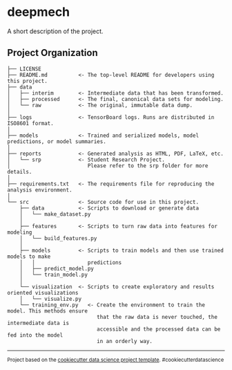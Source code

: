 deepmech
==============================

A short description of the project.

Project Organization
------------

    ├── LICENSE
    ├── README.md          <- The top-level README for developers using this project.
    ├── data
    │   ├── interim        <- Intermediate data that has been transformed.
    │   ├── processed      <- The final, canonical data sets for modeling.
    │   └── raw            <- The original, immutable data dump.
    │
    ├── logs               <- TensorBoard logs. Runs are distributed in ISO8601 format.
    │
    ├── models             <- Trained and serialized models, model predictions, or model summaries.
    │
    ├── reports            <- Generated analysis as HTML, PDF, LaTeX, etc.
    │   └── srp            <- Student Research Project.
    │                         Please refer to the srp folder for more details.    
    │
    ├── requirements.txt   <- The requirements file for reproducing the analysis environment.
    │
    └── src                <- Source code for use in this project.
        ├── data           <- Scripts to download or generate data
        │   └── make_dataset.py
        │
        ├── features       <- Scripts to turn raw data into features for modeling
        │   └── build_features.py
        │
        ├── models         <- Scripts to train models and then use trained models to make
        │   │                 predictions
        │   ├── predict_model.py
        │   └── train_model.py
        │
        └── visualization  <- Scripts to create exploratory and results oriented visualizations
        │   └── visualize.py
        └── training_env.py   <- Create the environment to train the model. This methods ensure
                                 that the raw data is never touched, the intermediate data is
                                 accessible and the processed data can be fed into the model
                                 in an orderly way.


--------

<p><small>Project based on the <a target="_blank" href="https://drivendata.github.io/cookiecutter-data-science/">cookiecutter data science project template</a>. #cookiecutterdatascience</small></p>
